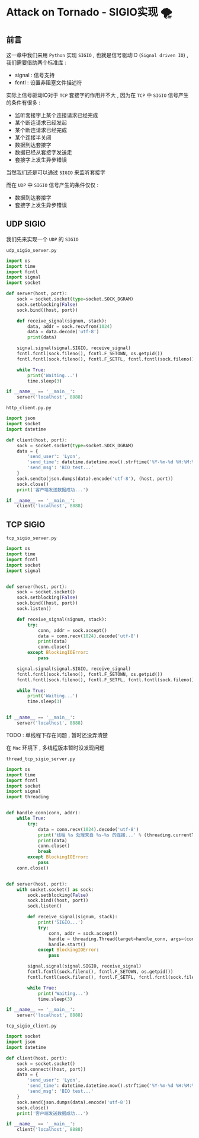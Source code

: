 # Attack on Tornado - SIGIO实现 🌪


<extoc></extoc>

## 前言

这一章中我们来用 `Python` 实现 `SIGIO` , 也就是信号驱动IO (`Signal driven IO`) , 我们需要借助两个标准库 : 

- signal : 信号支持
- fcntl : 设置非阻塞文件描述符

实际上信号驱动IO对于 `TCP` 套接字的作用并不大 , 因为在 `TCP` 中 `SIGIO` 信号产生的条件有很多 : 

- 监听套接字上某个连接请求已经完成
- 某个断连请求已经发起
- 某个断连请求已经完成
- 某个连接半关闭
- 数据到达套接字
- 数据已经从套接字发送走
- 套接字上发生异步错误

当然我们还是可以通过 `SIGIO` 来监听套接字

而在 `UDP` 中 `SIGIO` 信号产生的条件仅仅 : 

- 数据到达套接字
- 套接字上发生异步错误

## UDP SIGIO

我们先来实现一个 `UDP` 的 `SIGIO` 

`udp_sigio_server.py`

```python
import os
import time
import fcntl
import signal
import socket

def server(host, port):
    sock = socket.socket(type=socket.SOCK_DGRAM)
    sock.setblocking(False)
    sock.bind((host, port))

    def receive_signal(signum, stack):
        data, addr = sock.recvfrom(1024)
        data = data.decode('utf-8')
        print(data)

    signal.signal(signal.SIGIO, receive_signal)
    fcntl.fcntl(sock.fileno(), fcntl.F_SETOWN, os.getpid())
    fcntl.fcntl(sock.fileno(), fcntl.F_SETFL, fcntl.fcntl(sock.fileno(), fcntl.F_GETFL, 0) | fcntl.FASYNC)

    while True:
        print('Waiting...')
        time.sleep(3)

if __name__ == '__main__':
    server('localhost', 8888)
```

`http_client.py.py`

```python
import json
import socket
import datetime

def client(host, port):
    sock = socket.socket(type=socket.SOCK_DGRAM)
    data = {
        'send_user': 'Lyon',
        'send_time': datetime.datetime.now().strftime('%Y-%m-%d %H:%M:%S'),
        'send_msg': 'BIO test...'
    }
    sock.sendto(json.dumps(data).encode('utf-8'), (host, port))
    sock.close()
    print('客户端发送数据成功...')

if __name__ == '__main__':
    client('localhost', 8888)
```

## TCP SIGIO


`tcp_sigio_server.py`

```python
import os
import time
import fcntl
import socket
import signal


def server(host, port):
    sock = socket.socket()
    sock.setblocking(False)
    sock.bind((host, port))
    sock.listen()

    def receive_signal(signum, stack):
        try:
            conn, addr = sock.accept()
            data = conn.recv(1024).decode('utf-8')
            print(data)
            conn.close()
        except BlockingIOError:
            pass

    signal.signal(signal.SIGIO, receive_signal)
    fcntl.fcntl(sock.fileno(), fcntl.F_SETOWN, os.getpid())
    fcntl.fcntl(sock.fileno(), fcntl.F_SETFL, fcntl.fcntl(sock.fileno(), fcntl.F_GETFL, 0) | fcntl.FASYNC)

    while True:
        print('Waiting...')
        time.sleep(3)


if __name__ == '__main__':
    server('localhost', 8888)
```

TODO : 单线程下存在问题 , 暂时还没弄清楚

在 `Mac` 环境下 , 多线程版本暂时没发现问题 

`thread_tcp_sigio_server.py`

```python
import os
import time
import fcntl
import socket
import signal
import threading


def handle_conn(conn, addr):
    while True:
        try:
            data = conn.recv(1024).decode('utf-8')
            print('线程 %s 处理来自 %s-%s 的连接...' % (threading.currentThread().getName(), addr[0], addr[1]))
            print(data)
            conn.close()
            break
        except BlockingIOError:
            pass
    conn.close()


def server(host, port):
    with socket.socket() as sock:
        sock.setblocking(False)
        sock.bind((host, port))
        sock.listen()

        def receive_signal(signum, stack):
            print('SIGIO...')
            try:
                conn, addr = sock.accept()
                handle = threading.Thread(target=handle_conn, args=(conn, addr))
                handle.start()
            except BlockingIOError:
                pass

        signal.signal(signal.SIGIO, receive_signal)
        fcntl.fcntl(sock.fileno(), fcntl.F_SETOWN, os.getpid())
        fcntl.fcntl(sock.fileno(), fcntl.F_SETFL, fcntl.fcntl(sock.fileno(), fcntl.F_GETFL, 0) | fcntl.FASYNC)

        while True:
            print('Waiting...')
            time.sleep(3)

if __name__ == '__main__':
    server('localhost', 8888)
```

`tcp_sigio_client.py`

```python
import socket
import json
import datetime

def client(host, port):
    sock = socket.socket()
    sock.connect((host, port))
    data = {
        'send_user': 'Lyon',
        'send_time': datetime.datetime.now().strftime('%Y-%m-%d %H:%M:%S'),
        'send_msg': 'BIO test...'
    }
    sock.send(json.dumps(data).encode('utf-8'))
    sock.close()
    print('客户端发送数据成功...')

if __name__ == '__main__':
    client('localhost', 8888)
```

